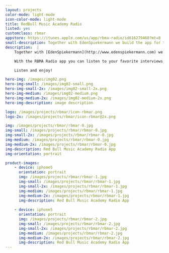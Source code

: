 ```yaml
---
layout: projects
color-mode: light-mode
icon-color-mode: light-mode
title: RedBull Music Academy Radio
listed: yes
customclass: rbmar
appstore: https://itunes.apple.com/us/app/rbma-radio/id616279460?mt=8
small-description: Together with EdenSpiekermann we build the app for the Red Bull Music Academy Radio
description:  |
    Together with [EdenSpiekermann](http://www.edenspiekermann.com) we set out to build an app that lets you enjoy the ever expanding catalog of the Red Bull Music Academy Radio.

    With the RBMA Radio app you can listen to your favorite interviews, live recordings and mixes on your iPhone.

    Listen and enjoy!

hero-img: /images/img02.png
hero-img-small: /images/img02-small.png
hero-img-small-2x: /images/img02-small-2x.png
hero-img-medium: /images/img02-medium.png
hero-img-medium-2x: /images/img02-medium-2x.png
hero-img-description: image description

logo: /images/projects/rbmar/icon-rbmar.png
logo-2x: /images/projects/rbmar/icon-rbmar@2x.png

img: /images/projects/rbmar/rbmar-0.jpg
img-small: /images/projects/rbmar/rbmar-0.jpg
img-small-2x: /images/projects/rbmar/rbmar-0.jpg
img-medium: /images/projects/rbmar/rbmar-0.jpg
img-medium-2x: /images/projects/rbmar/rbmar-0.jpg
img-description: Red Bull Music Academy Radio App
img-orientation: portrait

product-images:
    - device: iphone5
      orientation: portrait
      img: /images/projects/rbmar/rbmar-1.jpg
      img-small: /images/projects/rbmar/rbmar-1.jpg
      img-small-2x: /images/projects/rbmar/rbmar-1.jpg
      img-medium: /images/projects/rbmar/rbmar-1.jpg
      img-medium-2x: /images/projects/rbmar/rbmar-1.jpg
      img-description: Red Bull Music Academy Radio App
      
    - device: iphone5
      orientation: portrait
      img: /images/projects/rbmar/rbmar-2.jpg
      img-small: /images/projects/rbmar/rbmar-2.jpg
      img-small-2x: /images/projects/rbmar/rbmar-2.jpg
      img-medium: /images/projects/rbmar/rbmar-2.jpg
      img-medium-2x: /images/projects/rbmar/rbmar-2.jpg
      img-description: Red Bull Music Academy Radio App
---
```

